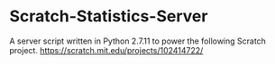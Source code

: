 # Scratch-Statistics-Server
A server script written in Python 2.7.11 to power the following Scratch project. https://scratch.mit.edu/projects/102414722/
